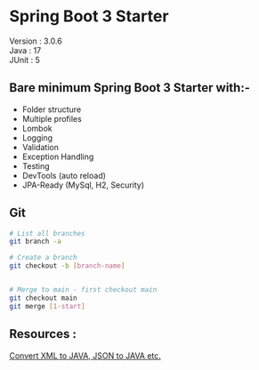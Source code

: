 # Spring Boot 3 Starter
Version : 3.0.6  
Java : 17  
JUnit : 5  

## Bare minimum Spring Boot 3 Starter with:-
- Folder structure 
- Multiple profiles
- Lombok 
- Logging
- Validation
- Exception Handling
- Testing
- DevTools (auto reload) 
- JPA-Ready (MySql, H2, Security)


## Git
```bash 
# List all branches
git branch -a

# Create a branch
git checkout -b [branch-name]


# Merge to main - first checkout main
git checkout main
git merge [1-start]
```


## Resources : 

[Convert XML to JAVA, JSON to JAVA etc.](https://json2csharp.com/)
